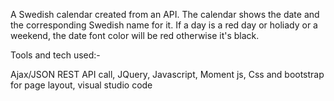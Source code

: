 A Swedish calendar created from an API. The calendar shows the date and the corresponding Swedish name for it. 
If a day is a red day or holiady or a weekend, the date font color will be red otherwise it's black.


Tools and tech used:-

Ajax/JSON REST API call, 
JQuery, 
Javascript, 
Moment js, 
Css and bootstrap for page layout, 
visual studio code

